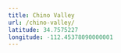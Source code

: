 ```yaml
---
title: Chino Valley
url: /chino-valley/
latitude: 34.7575227
longitude: -112.45378090000001
---
```

